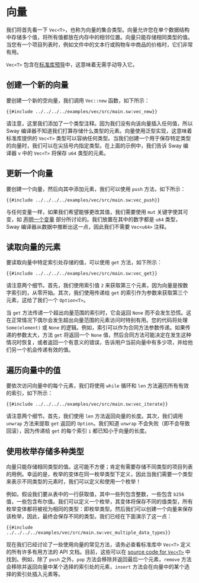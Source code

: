# 向量

我们将首先看一下 `Vec<T>`，也称为向量的集合类型。向量允许您在单个数据结构中存储多个值，将所有值都放在内存中的相邻位置。向量只能存储相同类型的值。当您有一个项目列表时，例如文件中的文本行或购物车中商品的价格时，它们非常有用。

`Vec<T>` 包含在[标准库预导](../introduction/standard_library.md#standard-library-prelude)中，这意味着无需手动导入它。

## 创建一个新的向量

要创建一个新的空向量，我们调用 `Vec::new` 函数，如下所示：

```sway
{{#include ../../../../examples/vec/src/main.sw:vec_new}}
```

请注意，这里我们添加了一个类型注释。因为我们没有向该向量插入任何值，所以 Sway 编译器不知道我们打算存储什么类型的元素。向量使用泛型实现，这意味着标准库提供的 `Vec<T>` 类型可以容纳任何类型。当我们创建一个用于保存特定类型的向量时，我们可以在尖括号内指定类型。在上面的示例中，我们告诉 Sway 编译器 `v` 中的 `Vec<T>` 将保存 `u64` 类型的元素。

## 更新一个向量

要创建一个向量，然后向其中添加元素，我们可以使用 `push` 方法，如下所示：

```sway
{{#include ../../../../examples/vec/src/main.sw:vec_push}}
```

与任何变量一样，如果我们希望能够更改其值，我们需要使用 `mut` 关键字使其可变，如 [声明一个变量](../basics/variables.md#declaring-a-variable) 部分所讨论的。我们放置在其中的数字都是 `u64` 类型，Sway 编译器从数据中推断出这一点，因此我们不需要 `Vec<u64>` 注释。

## 读取向量的元素

要读取向量中特定索引处存储的值，可以使用 `get` 方法，如下所示：

```sway
{{#include ../../../../examples/vec/src/main.sw:vec_get}}
```

请注意两个细节。首先，我们使用索引值 `2` 来获取第三个元素，因为向量是按数字索引的，从零开始。其次，我们使用传递给 `get` 的索引作为参数来获取第三个元素，这给了我们一个 `Option<T>`。

当 `get` 方法传递一个超出向量范围的索引时，它会返回 `None` 而不会发生恐慌。这在正常情况下偶尔会发生超出向量范围的元素访问时特别有用。您的代码将处理 `Some(element)` 或 `None` 的逻辑。例如，索引可以作为合同方法参数传递。如果传递的参数太大，方法 `get` 将返回一个 `None` 值，然后合同方法可能决定在发生这种情况时恢复，或者返回一个有意义的错误，告诉用户当前向量中有多少项，并给他们另一个机会传递有效的值。

## 遍历向量中的值

要依次访问向量中的每个元素，我们将使用 `while` 循环和 `len` 方法遍历所有有效的索引，如下所示：

```sway
{{#include ../../../../examples/vec/src/main.sw:vec_iterate}}
```

请注意两个细节。首先，我们使用 `len` 方法返回向量的长度。其次，我们调用 `unwrap` 方法来提取 `get` 返回的 `Option`。我们知道 `unwrap` 不会失败（即不会导致回滚），因为传递给 `get` 的每个索引 `i` 都已知小于向量的长度。

## 使用枚举存储多种类型

向量只能存储相同类型的值。这可能不方便；肯定有需要存储不同类型的项目列表的用例。幸运的是，枚举的变体在同一枚举类型下定义，因此当我们需要一个类型来表示不同类型的元素时，我们可以定义和使用一个枚举！

例如，假设我们要从表中的一行获取值，其中一些列包含整数，一些包含 `b256` 值，一些包含布尔值。我们可以定义一个枚举，其变体将保存不同的值类型，所有枚举变体都将被视为相同的类型：即枚举类型。然后我们可以创建一个向量来保存该枚举，因此，最终会保存不同的类型。我们已经在下面演示了这一点：

```sway
{{#include ../../../../examples/vec/src/main.sw:vec_multiple_data_types}}
```

现在我们已经讨论了一些使用向量的常见方法，请务必查看标准库中 `Vec<T>` 定义的所有许多有用方法的 API 文档。目前，这些可以在 [source code for `Vec<T>`](https://github.com/FuelLabs/sway/blob/master/sway-lib-std/src/vec.sw) 中找到。例如，除了 `push` 之外，`pop` 方法会移除并返回最后一个元素，`remove` 方法会移除并返回向量中某个选择的索引处的元素，`insert` 方法会在向量中的某个选择的索引处插入元素等。
